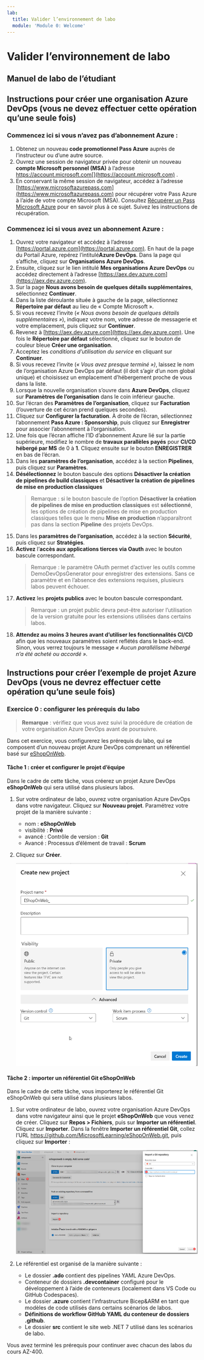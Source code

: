 ```yaml
---
lab:
  title: Valider l’environnement de labo
  module: 'Module 0: Welcome'
---
```


# Valider l’environnement de labo

## Manuel de labo de l’étudiant

## Instructions pour créer une organisation Azure DevOps (vous ne devez effectuer cette opération qu’une seule fois)

### Commencez ici si vous n’avez pas d’abonnement Azure :
1. Obtenez un nouveau **code promotionnel Pass Azure** auprès de l’instructeur ou d’une autre source.
1. Ouvrez une session de navigateur privée pour obtenir un nouveau **compte Microsoft personnel (MSA)** à l’adresse https://account.microsoft.com[](https://account.microsoft.com) .
1. En conservant la même session de navigateur, accédez à l’adresse [https://www.microsoftazurepass.com](https://www.microsoftazurepass.com) pour récupérer votre Pass Azure à l’aide de votre compte Microsoft (MSA). Consultez [Récupérer un Pass Microsoft Azure](https://www.microsoftazurepass.com/Home/HowTo?Length=5) pour en savoir plus à ce sujet. Suivez les instructions de récupération.

### Commencez ici si vous avez un abonnement Azure :

1. Ouvrez votre navigateur et accédez à l’adresse [https://portal.azure.com](https://portal.azure.com). En haut de la page du Portail Azure, repérez l’intitulé**Azure DevOps**. Dans la page qui s’affiche, cliquez sur **Organisations Azure DevOps**.
1. Ensuite, cliquez sur le lien intitulé **Mes organisations Azure DevOps** ou accédez directement à l’adresse [https://aex.dev.azure.com](https://aex.dev.azure.com).
1. Sur la page **Nous avons besoin de quelques détails supplémentaires**, sélectionnez **Continuer**.
1. Dans la liste déroulante située à gauche de la page, sélectionnez **Répertoire par défaut** au lieu de « Compte Microsoft ».
1. Si vous recevez l’invite (*« Nous avons besoin de quelques détails supplémentaires »*), indiquez votre nom, votre adresse de messagerie et votre emplacement, puis cliquez sur **Continuer**.
1. Revenez à [https://aex.dev.azure.com](https://aex.dev.azure.com). Une fois le **Répertoire par défaut** sélectionné, cliquez sur le bouton de couleur bleue **Créer une organisation**.
1. Acceptez les *conditions d’utilisation du service* en cliquant sur **Continuer**.
1. Si vous recevez l’invite (*« Vous avez presque terminé »)*, laissez le nom de l’organisation Azure DevOps par défaut (il doit s’agir d’un nom global unique) et choisissez un emplacement d’hébergement proche de vous dans la liste.
1. Lorsque la nouvelle organisation s’ouvre dans **Azure DevOps**, cliquez sur **Paramètres de l’organisation** dans le coin inférieur gauche.
1. Sur l’écran des **Paramètres de l’organisation**, cliquez sur **Facturation** (l’ouverture de cet écran prend quelques secondes).
1. Cliquez sur **Configurer la facturation**. À droite de l’écran, sélectionnez l’abonnement **Pass Azure : Sponsorship**, puis cliquez sur **Enregistrer** pour associer l’abonnement à l’organisation.
1. Une fois que l’écran affiche l’ID d’abonnement Azure lié sur la partie supérieure, modifiez le nombre de **travaux parallèles payés** pour **CI/CD hébergé par MS** de 0 à **1**. Cliquez ensuite sur le bouton **ENREGISTRER** en bas de l’écran.
1. Dans les **paramètres de l’organisation**, accédez à la section **Pipelines**, puis cliquez sur **Paramètres**.
1. **Désélectionnez** le bouton bascule des options **Désactiver la création de pipelines de build classiques** et **Désactiver la création de pipelines de mise en production classiques**
    > Remarque : si le bouton bascule de l’option **Désactiver la création de pipelines de mise en production classiques** est **sélectionné**, les options de création de pipelines de mise en production classiques telles que le menu **Mise en production** n’apparaîtront pas dans la section **Pipeline** des projets DevOps.
1. Dans les **paramètres de l’organisation**, accédez à la section **Sécurité**, puis cliquez sur **Stratégies**.
1. **Activez** l’**accès aux applications tierces via Oauth** avec le bouton bascule correspondant.
    > Remarque : le paramètre OAuth permet d’activer les outils comme DemoDevOpsGenerator pour enregistrer des extensions. Sans ce paramètre et en l’absence des extensions requises, plusieurs labos peuvent échouer.
1. **Activez** les **projets publics** avec le bouton bascule correspondant.
    > Remarque : un projet public devra peut-être autoriser l’utilisation de la version gratuite pour les extensions utilisées dans certains labos.
1. **Attendez au moins 3 heures avant d’utiliser les fonctionnalités CI/CD** afin que les nouveaux paramètres soient reflétés dans le back-end. Sinon, vous verrez toujours le message *« Aucun parallélisme hébergé n’a été acheté ou accordé ».*

## Instructions pour créer l’exemple de projet Azure DevOps (vous ne devrez effectuer cette opération qu’une seule fois)

### Exercice 0 : configurer les prérequis du labo

> **Remarque** : vérifiez que vous avez suivi la procédure de création de votre organisation Azure DevOps avant de poursuivre.

Dans cet exercice, vous configurerez les prérequis du labo, qui se composent d’un nouveau projet Azure DevOps comprenant un référentiel basé sur [eShopOnWeb](https://github.com/MicrosoftLearning/eShopOnWeb).

#### Tâche 1 : créer et configurer le projet d’équipe

Dans le cadre de cette tâche, vous créerez un projet Azure DevOps **eShopOnWeb** qui sera utilisé dans plusieurs labos.

1. Sur votre ordinateur de labo, ouvrez votre organisation Azure DevOps dans votre navigateur. Cliquez sur **Nouveau projet**. Paramétrez votre projet de la manière suivante :
    - nom : **eShopOnWeb**
    - visibilité : **Privé**
    - avancé : Contrôle de version : **Git**
    - Avancé : Processus d’élément de travail : **Scrum**

2. Cliquez sur **Créer**.

    ![Création d’un projet](images/create-project.png)

#### Tâche 2 : importer un référentiel Git eShopOnWeb

Dans le cadre de cette tâche, vous importerez le référentiel Git eShopOnWeb qui sera utilisé dans plusieurs labos.

1. Sur votre ordinateur de labo, ouvrez votre organisation Azure DevOps dans votre navigateur ainsi que le projet **eShopOnWeb** que vous venez de créer. Cliquez sur **Repos > Fichiers**, puis sur **Importer un référentiel**. Cliquez sur **Importer**. Dans la fenêtre **Importer un référentiel Git**, collez l’URL https://github.com/MicrosoftLearning/eShopOnWeb.git, puis cliquez sur **Importer** :

    ![Importer un référentiel](images/import-repo.png)

2. Le référentiel est organisé de la manière suivante :
    - Le dossier **.ado** contient des pipelines YAML Azure DevOps.
    - Conteneur de dossiers **.devcontainer** configuré pour le développement à l’aide de conteneurs (localement dans VS Code ou GitHub Codespaces).
    - Le dossier **.azure** contient l’infrastructure Bicep&ARM en tant que modèles de code utilisés dans certains scénarios de labos.
    - **Définitions de workflow GitHub YAML du conteneur de dossiers .github**.
    - Le dossier **src** contient le site web .NET 7 utilisé dans les scénarios de labo.

Vous avez terminé les prérequis pour continuer avec chacun des labos du cours AZ-400.
